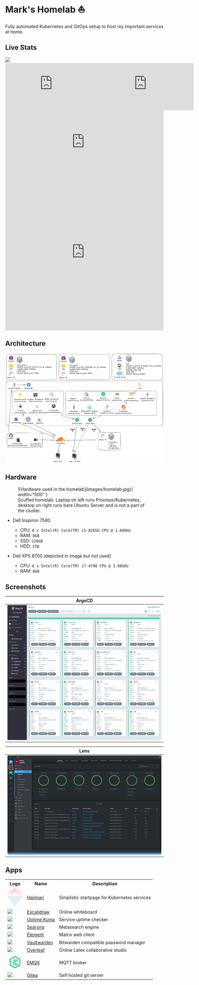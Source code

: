 # Mark's Homelab :sailboat:

Fully automated Kubernetes and GitOps setup to host my important services at home.

## Live Stats

<img src="https://argocd.mbund.org/api/badge?name=argocd&revision=true">

<div style="display: flex; flex-direction: column">
    <div style="display: flex">
        <iframe src="https://grafana.mbund.org/d-solo/b250375b-77ce-456f-9c27-6c38221dd21a/misc?orgId=1&panelId=7" style="flex: 1" frameborder="0"></iframe>
        <iframe src="https://grafana.mbund.org/d-solo/b250375b-77ce-456f-9c27-6c38221dd21a/misc?orgId=1&panelId=3" style="flex: 1" frameborder="0"></iframe>
    </div>
    <iframe src="https://grafana.mbund.org/d-solo/b250375b-77ce-456f-9c27-6c38221dd21a/misc?orgId=1&panelId=5" width="100%" height="200" frameborder="0"></iframe>
    <iframe src="https://grafana.mbund.org/d-solo/b250375b-77ce-456f-9c27-6c38221dd21a/misc?orgId=1&panelId=6" width="100%" height="500" frameborder="0"></iframe>
</div>

## Architecture

<a href="https://excalidraw.com/#json=kshmBqYvL_cPoKnck2Cc2,OQM1UKY0l-UEa_Ya3PBc6A">
    <img src="excalidraw/architecture.png">
</a>

## Hardware

<figure markdown>
  ![Hardware used in the homelab](images/homelab.jpg){ width="500" }
  <figcaption>Scuffed homelab. Laptop on left runs Proxmox/Kubernetes, desktop on right runs bare Ubuntu Server and is not a part of the cluster.</figcaption>
</figure>

- Dell Inspiron 7580
    - CPU: `8 x Intel(R) Core(TM) i5-8265U CPU @ 1.60GHz`
    - RAM: `8GB`
    - SSD: `128GB`
    - HDD: `1TB`

- Dell XPS 8700 (depicted in image but not used)
    - CPU: `8 x Intel(R) Core(TM) i7-4790 CPU @ 3.60GHz`
    - RAM: `8GB`

## Screenshots

| ArgoCD |
| :--: |
| ![ArgoCD dashboard screenshot](images/argocd.png) |

| Lens |
| :--: |
| ![Lens (Kubernetes dashboard screenshot)](images/lens.png) |

## Apps

<table>
    <tr>
        <th>Logo</th> <th>Name</th> <th>Description</th>
    </tr>
    <tr>
        <td><img src="https://raw.githubusercontent.com/toboshii/hajimari/main/assets/logo.png" width="48">
        <td><a href="https://hajimari.io">Hajimari</a></td>
        <td>Simplistic startpage for Kubernetes services</td>
    </tr>
    <tr>
        <td><img src="https://docs.excalidraw.com/img/logo.svg" width="48">
        <td><a href="https://docs.excalidraw.com">Excalidraw</a></td>
        <td>Online whiteboard</td>
    </tr>
    <tr>
        <td><img src="https://raw.githubusercontent.com/loganmarchione/homelab-svg-assets/main/assets/uptimekuma.svg" width="48">
        <td><a href="https://github.com/louislam/uptime-kuma">Uptime Kuma</a></td>
        <td>Service uptime checker</td>
    </tr>
    <tr>
        <td><img src="https://raw.githubusercontent.com/loganmarchione/homelab-svg-assets/main/assets/searxng.svg" width="48">
        <td><a href="https://searxng.org">Searxng</a></td>
        <td>Metasearch engine</td>
    </tr>
    <tr>
        <td><img src="https://raw.githubusercontent.com/loganmarchione/homelab-svg-assets/main/assets/element.svg" width="48">
        <td><a href="https://element.io">Element</a></td>
        <td>Matrix web client</td>
    </tr>
    <tr>
        <td><img src="https://raw.githubusercontent.com/loganmarchione/homelab-svg-assets/main/assets/vaultwarden.svg" width="48">
        <td><a href="https://github.com/dani-garcia/vaultwarden">Vaultwarden</a></td>
        <td>Bitwarden compatible password manager</td>
    </tr>
    <tr>
        <td><img src="https://images.ctfassets.net/nrgyaltdicpt/h9dpHuVys19B1sOAWvbP6/5f8d4c6d051f63e4ba450befd56f9189/ologo_square_colour_light_bg.svg" width="48">
        <td><a href="https://overleaf.com">Overleaf</a></td>
        <td>Online Latex collaborative studio</td>
    </tr>
    <tr>
        <td><img src="images/emqx.svg" width="48">
        <td><a href="https://emqx.io">EMQX</a></td>
        <td>MQTT broker</td>
    </tr>
        <tr>
        <td><img src="https://raw.githubusercontent.com/loganmarchione/homelab-svg-assets/main/assets/gitea.svg" width="48">
        <td><a href="https://gitea.io">Gitea</a></td>
        <td>Self hosted git server</td>
    </tr>
</table>
